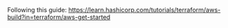 Following this guide: https://learn.hashicorp.com/tutorials/terraform/aws-build?in=terraform/aws-get-started
